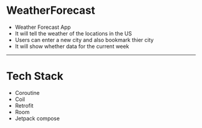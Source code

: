 # WeatherForecast
- Weather Forecast App
- It will tell the weather of the locations in the US
- Users can enter a new city and also bookmark thier city
- It will show whether data for the current week

---

# Tech Stack
- Coroutine
- Coil
- Retrofit
- Room
- Jetpack compose
